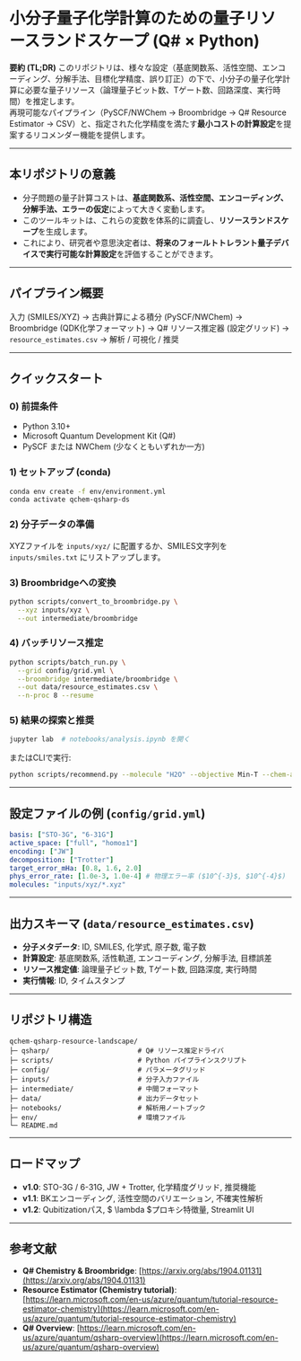 # 小分子量子化学計算のための量子リソースランドスケープ (Q\# × Python)

**要約 (TL;DR)** このリポジトリは、様々な設定（基底関数系、活性空間、エンコーディング、分解手法、目標化学精度、誤り訂正）の下で、小分子の量子化学計算に必要な量子リソース（論理量子ビット数、Tゲート数、回路深度、実行時間）を推定します。  
再現可能なパイプライン（PySCF/NWChem → Broombridge → Q\# Resource Estimator → CSV）と、指定された化学精度を満たす**最小コストの計算設定**を提案するリコメンダー機能を提供します。

-----

## 本リポジトリの意義

  - 分子問題の量子計算コストは、**基底関数系、活性空間、エンコーディング、分解手法、エラーの仮定**によって大きく変動します。
  - このツールキットは、これらの変数を体系的に調査し、**リソースランドスケープ**を生成します。
  - これにより、研究者や意思決定者は、**将来のフォールトトレラント量子デバイスで実行可能な計算設定**を評価することができます。

-----

## パイプライン概要

入力 (SMILES/XYZ)
→ 古典計算による積分 (PySCF/NWChem)
→ Broombridge (QDK化学フォーマット)
→ Q\# リソース推定器 (設定グリッド)
→ `resource_estimates.csv`
→ 解析 / 可視化 / 推奨

-----

## クイックスタート

### 0\) 前提条件

  - Python 3.10+
  - Microsoft Quantum Development Kit (Q\#)
  - PySCF または NWChem (少なくともいずれか一方)

### 1\) セットアップ (conda)

```bash
conda env create -f env/environment.yml
conda activate qchem-qsharp-ds
```

### 2\) 分子データの準備

XYZファイルを `inputs/xyz/` に配置するか、SMILES文字列を `inputs/smiles.txt` にリストアップします。

### 3\) Broombridgeへの変換

```bash
python scripts/convert_to_broombridge.py \
  --xyz inputs/xyz \
  --out intermediate/broombridge
```

### 4\) バッチリソース推定

```bash
python scripts/batch_run.py \
  --grid config/grid.yml \
  --broombridge intermediate/broombridge \
  --out data/resource_estimates.csv \
  --n-proc 8 --resume
```

### 5\) 結果の探索と推奨

```bash
jupyter lab  # notebooks/analysis.ipynb を開く
```

またはCLIで実行:

```bash
python scripts/recommend.py --molecule "H2O" --objective Min-T --chem-acc 1.6
```

-----

## 設定ファイルの例 (`config/grid.yml`)

```yaml
basis: ["STO-3G", "6-31G"]
active_space: ["full", "homo±1"]
encoding: ["JW"]
decomposition: ["Trotter"]
target_error_mHa: [0.8, 1.6, 2.0]
phys_error_rate: [1.0e-3, 1.0e-4] # 物理エラー率 ($10^{-3}$, $10^{-4}$)
molecules: "inputs/xyz/*.xyz"
```

-----

## 出力スキーマ (`data/resource_estimates.csv`)

  - **分子メタデータ**: ID, SMILES, 化学式, 原子数, 電子数
  - **計算設定**: 基底関数系, 活性軌道, エンコーディング, 分解手法, 目標誤差
  - **リソース推定値**: 論理量子ビット数, Tゲート数, 回路深度, 実行時間
  - **実行情報**: ID, タイムスタンプ

-----

## リポジトリ構造

```
qchem-qsharp-resource-landscape/
├─ qsharp/                      # Q# リソース推定ドライバ
├─ scripts/                     # Python パイプラインスクリプト
├─ config/                      # パラメータグリッド
├─ inputs/                      # 分子入力ファイル
├─ intermediate/                # 中間フォーマット
├─ data/                        # 出力データセット
├─ notebooks/                   # 解析用ノートブック
├─ env/                         # 環境ファイル
└─ README.md
```

-----

## ロードマップ

  - **v1.0**: STO-3G / 6-31G, JW + Trotter, 化学精度グリッド, 推奨機能
  - **v1.1**: BKエンコーディング, 活性空間のバリエーション, 不確実性解析
  - **v1.2**: Qubitizationパス, $ \\lambda $プロキシ特徴量, Streamlit UI

-----

## 参考文献

  - **Q\# Chemistry & Broombridge**: [https://arxiv.org/abs/1904.01131](https://arxiv.org/abs/1904.01131)
  - **Resource Estimator (Chemistry tutorial)**: [https://learn.microsoft.com/en-us/azure/quantum/tutorial-resource-estimator-chemistry](https://learn.microsoft.com/en-us/azure/quantum/tutorial-resource-estimator-chemistry)
  - **Q\# Overview**: [https://learn.microsoft.com/en-us/azure/quantum/qsharp-overview](https://learn.microsoft.com/en-us/azure/quantum/qsharp-overview)